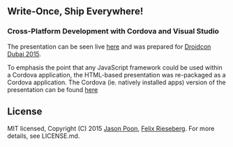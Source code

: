 ## Write-Once, Ship Everywhere! 
### Cross-Platform Development with Cordova and Visual Studio

The presentation can be seen live [here](http://jpoon.github.io/Cordova-Reveal/) and was prepared for  [Droidcon Dubai 2015](http://www.droidcon.ae/). 

To emphasis the point that any JavaScript framework could be used within a Cordova application, the HTML-based presentation was re-packaged as a Cordova application. The Cordova (ie. natively installed apps) version of the presentation can be found [here](https://github.com/jpoon/Cordova-Reveal-App)


## License
MIT licensed, Copyright (C) 2015 [Jason Poon](http://www.jasonpoon.ca), [Felix Rieseberg](http://www.felixrieseberg.com). For more details, see LICENSE.md.

